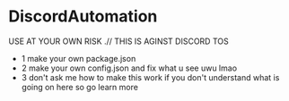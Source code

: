 # DiscordAutomation
USE AT YOUR OWN RISK .// THIS IS AGINST DISCORD TOS
- 1 make your own package.json
- 2 make your own config.json and fix what u see uwu lmao 
- 3 don't ask me how to make this work if you don't understand what is going on here so go learn more

